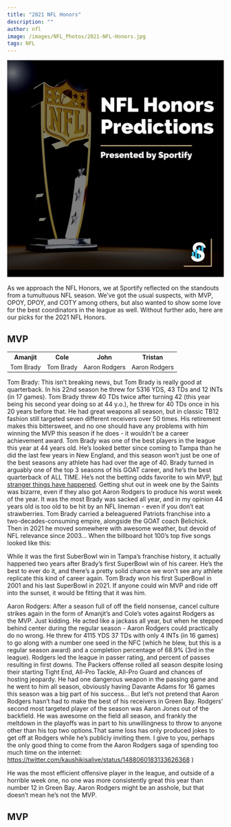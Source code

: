 ```yaml
---
title: "2021 NFL Honors"
description: ""
author: nfl
image: /images/NFL_Photos/2021-NFL-Honors.jpg
tags: NFL
---
```


<img src="/images/NFL_Photos/2021-NFL-Honors.jpg" alt="2021 NFL Honors">

As we approach the NFL Honors, we at Sportify reflected on the standouts from a tumultuous NFL season. We’ve got the usual suspects, with MVP, OPOY, DPOY, and COTY among others, but also wanted to show some love for the best coordinators in the league as well. Without further ado, here are our picks for the 2021 NFL Honors.

## MVP
<table class="center">
  <tr>
    <th>Amanjit</th>
    <th>Cole</th>
    <th>John</th>
    <th>Tristan</th>
  </tr>
  <tr>
    <td>Tom Brady</td>
    <td>Tom Brady</td>
    <td>Aaron Rodgers</td>
    <td>Aaron Rodgers</td>
  </tr>
</table>

Tom Brady: This isn’t breaking news, but Tom Brady is really good at quarterback. In his 22nd season he threw for 5316 YDS, 43 TDs and 12 INTs (in 17 games). Tom Brady threw 40 TDs twice after turning 42 (this year being his second year doing so at 44 y.o.), he threw for 40 TDs once in his 20 years before that. He had great weapons all season, but in classic TB12 fashion still targeted seven different receivers over 50 times. His retirement makes this bittersweet, and no one should have any problems with him winning the MVP this season if he does - it wouldn’t be a career achievement award. Tom Brady was one of the best players in the league this year at 44 years old. He’s looked better since coming to Tampa than he did the last few years in New England, and this season won’t just be one of the best seasons any athlete has had over the age of 40. Brady turned in arguably one of the top 3 seasons of his GOAT career, and he’s the best quarterback of ALL TIME.  He’s not the betting odds favorite to win MVP, <a href="https://en.wikipedia.org/wiki/Super_Bowl_LI">but stranger things have happened</a>. Getting shut out in week one by the Saints was bizarre, even if they also got Aaron Rodgers to produce his worst week of the year. It was the most Brady was sacked all year, and in my opinion 44 years old is too old to be hit by an NFL lineman - even if you don’t eat strawberries. Tom Brady carried a beleaguered Patriots franchise into a two-decades-consuming empire, alongside the GOAT coach Belichick. Then in 2021 he moved somewhere with awesome weather, but devoid of NFL relevance since 2003… When the billboard hot 100’s top five songs looked like this:

While it was the first SuberBowl win in Tampa’s franchise history, it actually happened two years after Brady’s first SuperBowl win of his career. 
He’s the best to ever do it, and there’s a pretty solid chance we won’t see any athlete replicate this kind of career again. Tom Brady won his first SuperBowl in 2001 and his last SuperBowl in 2021. If anyone could win MVP and ride off into the sunset, it would be fitting that it was him.


Aaron Rodgers: After a season full of off the field nonsense, cancel culture strikes again in the form of Amanjit’s and Cole’s votes against Rodgers as the MVP. Just kidding. He acted like a jackass all year, but when he stepped behind center during the regular season - Aaron Rodgers could practically do no wrong. He threw for 4115 YDS 37 TDs with only 4 INTs (in 16 games) to go along with a number one seed in the NFC (which he blew, but this is a regular season award) and a completion percentage of 68.9% (3rd in the league). Rodgers led the league in passer rating, and percent of passes resulting in first downs. The Packers offense rolled all season despite losing their starting Tight End, All-Pro Tackle, All-Pro Guard and chances of hosting jeopardy. He had one dangerous weapon in the passing game and he went to him all season, obviously having Davante Adams for 16 games this season was a big part of his success… But let’s not pretend that Aaron Rodgers hasn’t had to make the best of his receivers in Green Bay. Rodgers’ second most targeted player of the season was Aaron Jones out of the backfield. He was awesome on the field all season, and frankly the meltdown in the playoffs was in part to his unwillingness to throw to anyone other than his top two options.That same loss has only produced jokes to get off at Rodgers while he’s publicly inviting them. I give to you, perhaps the only good thing to come from the Aaron Rodgers saga of spending too much time on the internet: <a href="https://twitter.com/kaushikisalive/status/1488060183133626368">https://twitter.com/kaushikisalive/status/1488060183133626368</a> )

 He was the most efficient offensive player in the league, and outside of a horrible week one, no one was more consistently great this year than number 12 in Green Bay. Aaron Rodgers might be an asshole, but that doesn’t mean he’s not the MVP.

## MVP

